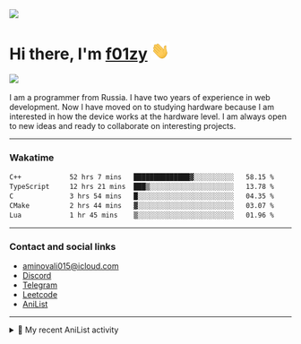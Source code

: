<div align="">
  <img src="https://github.com/f01zy.png" width="170px">
  <div>
    <h1>Hi there, I'm <a href="https://f01zy.pro/" target="_blank">f01zy</a> 
    <img src="./hi.gif" height="32"/></h1>
  </div>
  <img src="https://readme-typing-svg.herokuapp.com?color=%2336BCF7&lines=Young+programmer+from+Russia">  
</div>

<p>I am a programmer from Russia. I have two years of experience in web development. Now I have moved on to studying hardware because I am interested in how the device works at the hardware level. I am always open to new ideas and ready to collaborate on interesting projects.</p>

---

### Wakatime
<!--START_SECTION:waka-->

```txt
C++            52 hrs 7 mins   ██████████████▓░░░░░░░░░░   58.15 %
TypeScript     12 hrs 21 mins  ███▒░░░░░░░░░░░░░░░░░░░░░   13.78 %
C              3 hrs 54 mins   █░░░░░░░░░░░░░░░░░░░░░░░░   04.35 %
CMake          2 hrs 44 mins   ▓░░░░░░░░░░░░░░░░░░░░░░░░   03.07 %
Lua            1 hr 45 mins    ▒░░░░░░░░░░░░░░░░░░░░░░░░   01.96 %
```

<!--END_SECTION:waka-->

<!--
<h4>Leetcode</h4>

![Leetcode](https://leetcard.jacoblin.cool/f01zy?ext=heatmap)
-->

---

### Contact and social links
- aminovali015@icloud.com
- [Discord](https://discordapp.com/users/858285755658666034)
- [Telegram](https://t.me/aminov_ali)
- [Leetcode](https://leetcode.com/u/f01zy/)
- [AniList](https://anilist.co/user/f01zy/)

---

<details>
  <summary>🌸 My recent AniList activity</summary>

  <!-- ANILIST_ACTIVITY:start -->

-   📺 Plans to watch [Re:Zero kara Hajimeru Isekai Seikatsu 4th Season](https://anilist.co/anime/189046) (11:31 19 May 2025)
-   📺 Completed [Re:ZERO -Starting Life in Another World- Season 3](https://anilist.co/anime/163134) (11:31 19 May 2025)
-   📺 Plans to watch [Re:ZERO -Starting Life in Another World- Season 3](https://anilist.co/anime/163134) (13:52 17 May 2025)
-   📺 Completed [Re:ZERO -Starting Life in Another World- Season 2 Part 2](https://anilist.co/anime/119661) (13:51 17 May 2025)
-   📺 Watched episode 5 of [Re:ZERO -Starting Life in Another World- Season 2 Part 2](https://anilist.co/anime/119661) (07:28 17 May 2025)

  <!-- ANILIST_ACTIVITY:end -->
</details>
